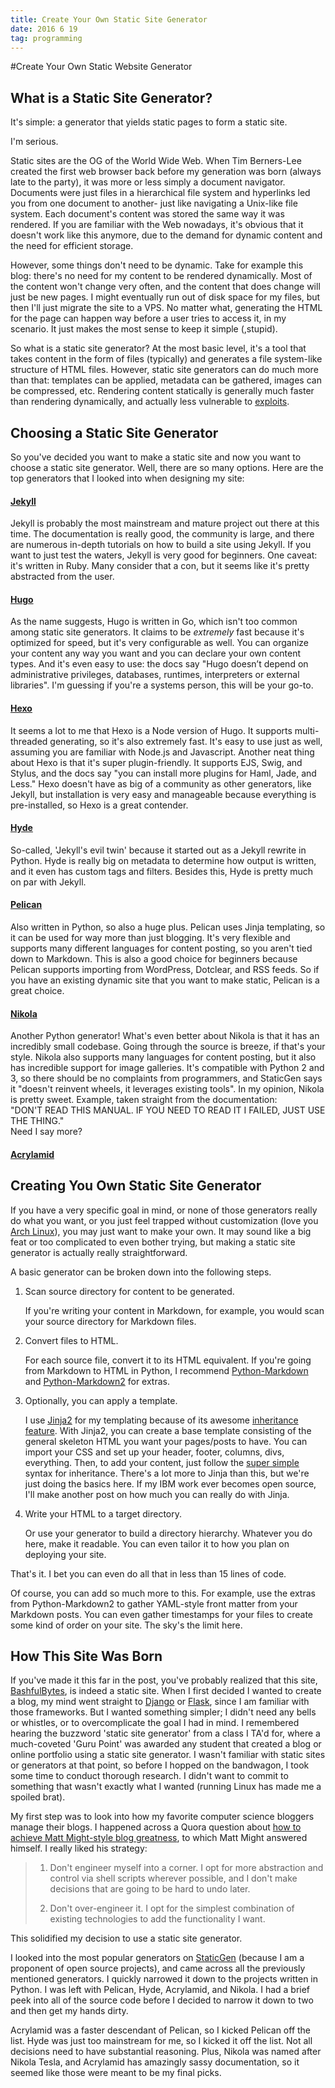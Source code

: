 ```yaml
---
title: Create Your Own Static Site Generator
date: 2016 6 19
tag: programming
---
```


#Create Your Own Static Website Generator

## What is a Static Site Generator?
It's simple: a generator that yields static pages to form a 
static site.  
  
I'm serious.  
  
Static sites are the OG of the World Wide Web. When Tim 
Berners-Lee created the first web browser back before my 
generation was born (always late to the party), it was 
more or less simply a document navigator. Documents 
were just files in a hierarchical file system and hyperlinks 
led you from one document to another- just like navigating 
a Unix-like file system. Each document's content was stored 
the same way it was rendered. If you are familiar with the Web 
nowadays, it's obvious that it doesn't work like this 
anymore, due to the demand for dynamic content and 
the need for efficient storage.  
  
However, some things don't need to be dynamic. Take for 
example this blog: there's no need for 
my content to be rendered dynamically. Most of the content
won't change very often, and the content that does change
will just be new pages. I might eventually run out 
of disk space for my files, but then I'll just migrate 
the site to a VPS. No matter what, generating the HTML 
for the page can happen way before a user tries to access
it, in my scenario. It just makes the most sense to keep 
it simple (,stupid).  
  
So what is a static site generator? At the most basic 
level, it's a tool that takes content in the form of 
files (typically) and generates a file system-like 
structure of HTML files. However, static site generators 
can do much more than that: templates can be applied, metadata 
can be gathered, images can be compressed, etc. Rendering 
content statically is generally much faster than rendering 
dynamically, and actually less vulnerable to 
[exploits](https://hackertarget.com/attacking-wordpress/).


## Choosing a Static Site Generator
So you've decided you want to make a static site and now
you want to choose a static site generator. Well, there are
so many options. Here are the top generators that I looked 
into when designing my site:  
  
#### [Jekyll](https://jekyllrb.com/)
Jekyll is probably the most mainstream and mature project out there at 
this time. The documentation is really good, the community is large, and 
there are numerous in-depth tutorials on how to build a site using Jekyll. 
If you want to just test the waters, Jekyll is very good for 
beginners. One caveat: it's written in Ruby. Many consider that a 
con, but it seems like it's pretty abstracted from the user.

#### [Hugo](https://gohugo.io/)
As the name suggests, Hugo is written in Go, which isn't too common 
among static site generators. It claims to be *extremely* fast because 
it's optimized for speed, but it's very configurable as well. You can 
organize your content any way you want and you can declare your 
own content types. And it's even easy to use: the docs say "Hugo 
doesn’t depend on administrative privileges, 
databases, runtimes, interpreters or external libraries". I'm guessing 
if you're a systems person, this will be your go-to.

#### [Hexo](https://hexo.io/)
It seems a lot to me that Hexo is a Node version of Hugo. It 
supports multi-threaded generating, so it's also extremely fast. 
It's easy to use just as well, assuming you are familiar with Node.js and 
Javascript. Another neat thing about Hexo is that it's super plugin-friendly.
It supports EJS, Swig, and Stylus, and the docs say 
"you can install more plugins for Haml, Jade, and Less." Hexo doesn't have 
as big of a community as other generators, like Jekyll, but installation 
is very easy and manageable because everything is pre-installed, so 
Hexo is a great contender. 

#### [Hyde](http://hyde.github.io/)
So-called, 'Jekyll's evil twin' because it started out as a Jekyll 
rewrite in Python. Hyde is really big on metadata to determine 
how output is written, and it even has custom tags and filters.
Besides this, Hyde is pretty much on par with Jekyll.

#### [Pelican](http://blog.getpelican.com/)
Also written in Python, so also a huge plus. Pelican uses Jinja 
templating, so it can be used for way more than just blogging. It's
very flexible and supports many different languages for content 
posting, so you aren't tied down to Markdown. This is also 
a good choice for beginners because Pelican 
supports importing from WordPress, Dotclear, and RSS feeds. So if you 
have an existing dynamic site that you want to make static, Pelican 
is a great choice.

#### [Nikola](https://getnikola.com/)
Another Python generator! What's even better about Nikola is that it has
an incredibly small codebase. Going through the source is breeze, if 
that's your style. Nikola also supports many languages for content 
posting, but it also has incredible support for image galleries.
It's compatible with Python 2 and 3, so there should be no 
complaints from programmers, and StaticGen says it "doesn't 
reinvent wheels, it leverages existing tools". In my 
opinion, Nikola is pretty sweet. Example, taken straight 
from the documentation:  
    "DON'T READ THIS MANUAL. IF YOU NEED TO READ IT I FAILED, JUST USE THE THING."  
Need I say more?

#### [Acrylamid](https://posativ.org/acrylamid/)

## Creating You Own Static Site Generator
If you have a very specific goal in mind, or none of those 
generators really do what you want, or you just feel trapped 
without customization (love you 
[Arch Linux](https://www.archlinux.org/)), you may 
just want to make your own. It may sound like a big feat or 
too complicated to even bother trying, but making a static 
site generator is actually really straightforward. 

A basic generator can 
be broken down into the following steps.  
  
1.  Scan source directory for content to be generated.  
  
    If you're writing your content in Markdown, for example, you would
    scan your source directory for Markdown files.
  
2.  Convert files to HTML.  
  
    For each source file, convert it to its HTML equivalent. If you're 
    going from Markdown to HTML in Python, I recommend 
    [Python-Markdown](https://pythonhosted.org/Markdown/) and
    [Python-Markdown2](https://github.com/trentm/python-markdown2) 
    for extras.  
  
3.  Optionally, you can apply a template.  
  
    I use [Jinja2](http://jinja.pocoo.org/) for my templating 
    because of its awesome 
    [inheritance feature](http://jinja.pocoo.org/docs/dev/templates/#template-inheritance).
    With Jinja2, you can create a base template consisting of the general 
    skeleton HTML you want your pages/posts to have. You can import your CSS and 
    set up your header, footer, columns, divs, everything. Then, to add your 
    content, just follow the 
    [super simple](http://jinja.pocoo.org/docs/dev/templates/#child-template) 
    syntax for inheritance. There's a lot more to Jinja than this, but we're 
    just doing the basics here. If my IBM work ever becomes open source, I'll 
    make another post on how much you can really do with Jinja.
  
4.  Write your HTML to a target directory.  
  
    Or use your generator to build a directory hierarchy. Whatever you do here, 
    make it readable. You can even tailor it to how you plan on deploying 
    your site.  
  
That's it. I bet you can even do all that in less than 15 lines of code.  
  
Of course, you can add so much more to this. For example, use the extras from 
Python-Markdown2 to gather YAML-style front matter from your Markdown posts. 
You can even gather timestamps for your files to create some kind of order 
on your site. The sky's the limit here.  

## How This Site Was Born
If you've made it this far in the post, you've probably
realized that this site, [BashfulBytes](http://bashfulbytes.com/),
is indeed a static site. When I first decided I wanted to 
create a blog, my mind went straight to 
[Django](https://www.djangoproject.com/) or 
[Flask](http://flask.pocoo.org/),
since I am familiar with those frameworks. But I wanted 
something simpler; I didn't need any bells or whistles, or to
overcomplicate the goal I had in mind. I remembered hearing 
the buzzword 'static site generator' from a class I TA'd for,
where a much-coveted 'Guru Point' was awarded any student 
that created a blog or online portfolio using a static site 
generator. I wasn't familiar with static sites or generators 
at that point, so before I hopped on the bandwagon, I 
took some time to conduct thorough 
research. I didn't want to commit to something that 
wasn't exactly what I wanted (running Linux has made me a 
spoiled brat).
  
My first step was to look into how my 
favorite computer science bloggers manage their blogs. 
I happened across a Quora question about [how to achieve 
Matt Might-style blog greatness](https://www.quora.com/How-do-I-create-a-simple-and-clean-blog-like-matt-might-net), to which Matt Might 
answered himself. I really liked his strategy:  
  
> 1. Don't engineer myself into a corner. I opt for more abstraction
> and control via shell scripts wherever possible, and I don't 
> make decisions that are going to be hard to undo later.
>  
> 2. Don't over-engineer it.  I opt for the simplest combination 
> of existing technologies to add the functionality I want.

This solidified my decision to use a static site generator.  
  
I looked into the most 
popular generators on [StaticGen](https://www.staticgen.com/)
(because I am a proponent of open source projects), and 
came across all the previously mentioned generators. I 
quickly narrowed it down to the projects written in 
Python. I was left with Pelican, Hyde, Acrylamid,
and Nikola. I had a brief peek into all of the source code 
before I decided to narrow it down to two and then get 
my hands dirty.

Acrylamid was a faster descendant of Pelican, so I 
kicked Pelican off the list. Hyde was just too 
mainstream for me, so I kicked it off the list. Not 
all decisions need to have substantial reasoning. Plus, 
Nikola was named after Nikola Tesla, and Acrylamid has 
amazingly sassy documentation, so it seemed like those 
were meant to be my final picks.  

